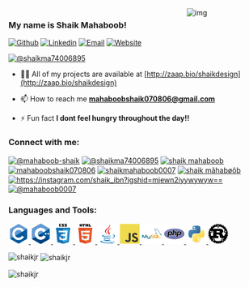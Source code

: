 <img align="right" alt="img" src="https://sdk.bitmoji.com/render/panel/2af24209-ea90-4912-9223-4c54c650559a-2701fc99-4725-4dfb-8f11-871e4d342a6d-v1.png?transparent=1&palette=1" width="30%" height="auto" />

### My name is Shaik Mahaboob!

[![Github](https://img.shields.io/badge/-Github-000?style=flat&logo=Github&logoColor=white)](https://github.com/bhatiama)
[![Linkedin](https://img.shields.io/badge/-LinkedIn-blue?style=flat&logo=Linkedin&logoColor=white)](https://www.linkedin.com/in/mayurhbhatia/)
[![Email](https://img.shields.io/badge/-Email-c14438?style=flat&logo=Gmail&logoColor=white)](mailto:bhatia.ma@northeastern.edu)
[![Website](https://img.shields.io/badge/-Portfolio-00c7b7?style=flat&logo=Netlify&logoColor=white)](https://mayurhbhatia.netlify.app/)

<p align="left"> <a href="https://twitter.com/@shaikma74006895" target="blank"><img src="https://img.shields.io/twitter/follow/@shaikma74006895?logo=twitter&style=for-the-badge" alt="@shaikma74006895" /></a> </p>

- 👨‍💻 All of my projects are available at [http://zaap.bio/shaikdesign](http://zaap.bio/shaikdesign)

- 📫 How to reach me **mahaboobshaik070806@gmail.com**

- ⚡ Fun fact **I dont feel hungry throughout the day!!**

<h3 align="left">Connect with me:</h3>
<p align="left">
<a href="https://codepen.io/@mahaboob-shaik" target="blank"><img align="center" src="https://raw.githubusercontent.com/rahuldkjain/github-profile-readme-generator/master/src/images/icons/Social/codepen.svg" alt="@mahaboob-shaik" height="30" width="40" /></a>
<a href="https://twitter.com/@shaikma74006895" target="blank"><img align="center" src="https://raw.githubusercontent.com/rahuldkjain/github-profile-readme-generator/master/src/images/icons/Social/twitter.svg" alt="@shaikma74006895" height="30" width="40" /></a>
<a href="https://linkedin.com/in/shaik mahaboob" target="blank"><img align="center" src="https://raw.githubusercontent.com/rahuldkjain/github-profile-readme-generator/master/src/images/icons/Social/linked-in-alt.svg" alt="shaik mahaboob" height="30" width="40" /></a>
<a href="https://codesandbox.com/mahaboobshaik070806" target="blank"><img align="center" src="https://raw.githubusercontent.com/rahuldkjain/github-profile-readme-generator/master/src/images/icons/Social/codesandbox.svg" alt="mahaboobshaik070806" height="30" width="40" /></a>
<a href="https://kaggle.com/shaikmahaboob0007" target="blank"><img align="center" src="https://raw.githubusercontent.com/rahuldkjain/github-profile-readme-generator/master/src/images/icons/Social/kaggle.svg" alt="shaikmahaboob0007" height="30" width="40" /></a>
<a href="https://fb.com/shaik mãhabøôb" target="blank"><img align="center" src="https://raw.githubusercontent.com/rahuldkjain/github-profile-readme-generator/master/src/images/icons/Social/facebook.svg" alt="shaik mãhabøôb" height="30" width="40" /></a>
<a href="https://instagram.com/https://instagram.com/shaik_ibn?igshid=mjewn2iyywywyw==" target="blank"><img align="center" src="https://raw.githubusercontent.com/rahuldkjain/github-profile-readme-generator/master/src/images/icons/Social/instagram.svg" alt="https://instagram.com/shaik_ibn?igshid=mjewn2iyywywyw==" height="30" width="40" /></a>
<a href="https://www.youtube.com/c/@mahaboob0007" target="blank"><img align="center" src="https://raw.githubusercontent.com/rahuldkjain/github-profile-readme-generator/master/src/images/icons/Social/youtube.svg" alt="@mahaboob0007" height="30" width="40" /></a>
</p>

<h3 align="left">Languages and Tools:</h3>
<p align="left"> <a href="https://www.cprogramming.com/" target="_blank" rel="noreferrer"> <img src="https://raw.githubusercontent.com/devicons/devicon/master/icons/c/c-original.svg" alt="c" width="40" height="40"/> </a> <a href="https://www.w3schools.com/cpp/" target="_blank" rel="noreferrer"> <img src="https://raw.githubusercontent.com/devicons/devicon/master/icons/cplusplus/cplusplus-original.svg" alt="cplusplus" width="40" height="40"/> </a> <a href="https://www.w3schools.com/css/" target="_blank" rel="noreferrer"> <img src="https://raw.githubusercontent.com/devicons/devicon/master/icons/css3/css3-original-wordmark.svg" alt="css3" width="40" height="40"/> </a> <a href="https://www.w3.org/html/" target="_blank" rel="noreferrer"> <img src="https://raw.githubusercontent.com/devicons/devicon/master/icons/html5/html5-original-wordmark.svg" alt="html5" width="40" height="40"/> </a> <a href="https://www.java.com" target="_blank" rel="noreferrer"> <img src="https://raw.githubusercontent.com/devicons/devicon/master/icons/java/java-original.svg" alt="java" width="40" height="40"/> </a> <a href="https://developer.mozilla.org/en-US/docs/Web/JavaScript" target="_blank" rel="noreferrer"> <img src="https://raw.githubusercontent.com/devicons/devicon/master/icons/javascript/javascript-original.svg" alt="javascript" width="40" height="40"/> </a> <a href="https://www.mysql.com/" target="_blank" rel="noreferrer"> <img src="https://raw.githubusercontent.com/devicons/devicon/master/icons/mysql/mysql-original-wordmark.svg" alt="mysql" width="40" height="40"/> </a> <a href="https://www.php.net" target="_blank" rel="noreferrer"> <img src="https://raw.githubusercontent.com/devicons/devicon/master/icons/php/php-original.svg" alt="php" width="40" height="40"/> </a> <a href="https://www.python.org" target="_blank" rel="noreferrer"> <img src="https://raw.githubusercontent.com/devicons/devicon/master/icons/python/python-original.svg" alt="python" width="40" height="40"/> </a> <a href="https://www.rust-lang.org" target="_blank" rel="noreferrer"> <img src="https://raw.githubusercontent.com/devicons/devicon/master/icons/rust/rust-plain.svg" alt="rust" width="40" height="40"/> </a> </p>

<p><img align="left" src="https://github-readme-stats.vercel.app/api/top-langs?username=shaikjr&show_icons=true&locale=en&layout=compact" alt="shaikjr" /></p>

<p>&nbsp;<img align="center" src="https://github-readme-stats.vercel.app/api?username=shaikjr&show_icons=true&locale=en" alt="shaikjr" /></p>

<p><img align="center" src="https://github-readme-streak-stats.herokuapp.com/?user=shaikjr&" alt="shaikjr" /></p>
